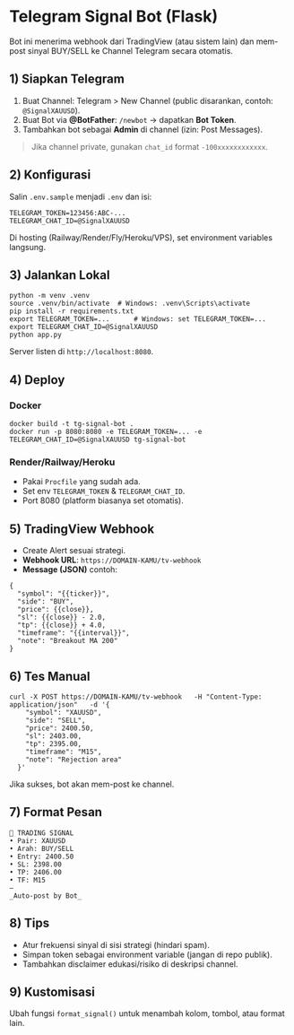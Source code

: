 # Telegram Signal Bot (Flask)

Bot ini menerima webhook dari TradingView (atau sistem lain) dan mem-post sinyal BUY/SELL ke Channel Telegram secara otomatis.

## 1) Siapkan Telegram
1. Buat Channel: Telegram > New Channel (public disarankan, contoh: `@SignalXAUUSD`).
2. Buat Bot via **@BotFather**: `/newbot` -> dapatkan **Bot Token**.
3. Tambahkan bot sebagai **Admin** di channel (izin: Post Messages).
> Jika channel private, gunakan `chat_id` format `-100xxxxxxxxxxxx`.

## 2) Konfigurasi
Salin `.env.sample` menjadi `.env` dan isi:
```
TELEGRAM_TOKEN=123456:ABC-...
TELEGRAM_CHAT_ID=@SignalXAUUSD
```
Di hosting (Railway/Render/Fly/Heroku/VPS), set environment variables langsung.

## 3) Jalankan Lokal
```
python -m venv .venv
source .venv/bin/activate  # Windows: .venv\Scripts\activate
pip install -r requirements.txt
export TELEGRAM_TOKEN=...      # Windows: set TELEGRAM_TOKEN=...
export TELEGRAM_CHAT_ID=@SignalXAUUSD
python app.py
```
Server listen di `http://localhost:8080`.

## 4) Deploy
### Docker
```
docker build -t tg-signal-bot .
docker run -p 8080:8080 -e TELEGRAM_TOKEN=... -e TELEGRAM_CHAT_ID=@SignalXAUUSD tg-signal-bot
```

### Render/Railway/Heroku
- Pakai `Procfile` yang sudah ada.
- Set env `TELEGRAM_TOKEN` & `TELEGRAM_CHAT_ID`.
- Port 8080 (platform biasanya set otomatis).

## 5) TradingView Webhook
- Create Alert sesuai strategi.
- **Webhook URL**: `https://DOMAIN-KAMU/tv-webhook`
- **Message (JSON)** contoh:
```
{
  "symbol": "{{ticker}}",
  "side": "BUY",
  "price": {{close}},
  "sl": {{close}} - 2.0,
  "tp": {{close}} + 4.0,
  "timeframe": "{{interval}}",
  "note": "Breakout MA 200"
}
```

## 6) Tes Manual
```
curl -X POST https://DOMAIN-KAMU/tv-webhook   -H "Content-Type: application/json"   -d '{
    "symbol": "XAUUSD",
    "side": "SELL",
    "price": 2400.50,
    "sl": 2403.00,
    "tp": 2395.00,
    "timeframe": "M15",
    "note": "Rejection area"
  }'
```

Jika sukses, bot akan mem-post ke channel.

## 7) Format Pesan
```
📣 TRADING SIGNAL
• Pair: XAUUSD
• Arah: BUY/SELL
• Entry: 2400.50
• SL: 2398.00
• TP: 2406.00
• TF: M15
—
_Auto-post by Bot_
```

## 8) Tips
- Atur frekuensi sinyal di sisi strategi (hindari spam).
- Simpan token sebagai environment variable (jangan di repo publik).
- Tambahkan disclaimer edukasi/risiko di deskripsi channel.

## 9) Kustomisasi
Ubah fungsi `format_signal()` untuk menambah kolom, tombol, atau format lain.

